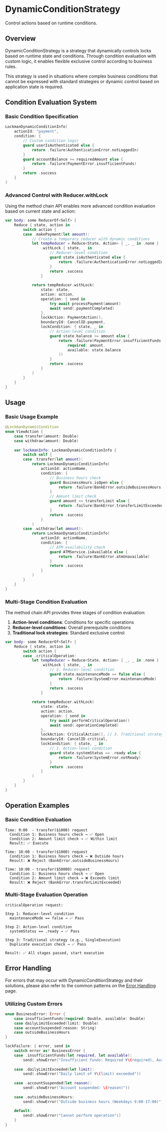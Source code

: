 # DynamicConditionStrategy

Control actions based on runtime conditions.

## Overview

DynamicConditionStrategy is a strategy that dynamically controls locks based on runtime state and conditions. Through condition evaluation with custom logic, it enables flexible exclusive control according to business rules.

This strategy is used in situations where complex business conditions that cannot be expressed with standard strategies or dynamic control based on application state is required.

## Condition Evaluation System

### Basic Condition Specification

```swift
LockmanDynamicConditionInfo(
    actionId: "payment",
    condition: {
        // Custom condition logic
        guard userIsAuthenticated else {
            return .failure(AuthenticationError.notLoggedIn)
        }
        guard accountBalance >= requiredAmount else {
            return .failure(PaymentError.insufficientFunds)
        }
        return .success
    }
)
```

### Advanced Control with Reducer.withLock

Using the method chain API enables more advanced condition evaluation based on current state and action:

```swift
var body: some ReducerOf<Self> {
    Reduce { state, action in
        switch action {
        case .makePayment(let amount):
            // Create a temporary reducer with dynamic conditions
            let tempReducer = Reduce<State, Action> { _, _ in .none }
                .withLock { state, _ in
                    // Reducer-level condition
                    guard state.isAuthenticated else {
                        return .failure(AuthenticationError.notLoggedIn)
                    }
                    return .success
                }
            
            return tempReducer.withLock(
                state: state,
                action: action,
                operation: { send in
                    try await processPayment(amount)
                    await send(.paymentCompleted)
                },
                lockAction: PaymentAction(),
                boundaryId: CancelID.payment,
                lockCondition: { state, _ in
                    // Action-level condition
                    guard state.balance >= amount else {
                        return .failure(PaymentError.insufficientFunds(
                            required: amount,
                            available: state.balance
                        ))
                    }
                    return .success
                }
            )
        }
    }
}
```

## Usage

### Basic Usage Example

```swift
@LockmanDynamicCondition
enum ViewAction {
    case transfer(amount: Double)
    case withdraw(amount: Double)
    
    var lockmanInfo: LockmanDynamicConditionInfo {
        switch self {
        case .transfer(let amount):
            return LockmanDynamicConditionInfo(
                actionId: actionName,
                condition: {
                    // Business hours check
                    guard BusinessHours.isOpen else {
                        return .failure(BankError.outsideBusinessHours)
                    }
                    // Amount limit check
                    guard amount <= transferLimit else {
                        return .failure(BankError.transferLimitExceeded)
                    }
                    return .success
                }
            )
        case .withdraw(let amount):
            return LockmanDynamicConditionInfo(
                actionId: actionName,
                condition: {
                    // ATM availability check
                    guard ATMService.isAvailable else {
                        return .failure(BankError.atmUnavailable)
                    }
                    return .success
                }
            )
        }
    }
}
```

### Multi-Stage Condition Evaluation

The method chain API provides three stages of condition evaluation:

1. **Action-level conditions**: Conditions for specific operations
2. **Reducer-level conditions**: Overall prerequisite conditions
3. **Traditional lock strategies**: Standard exclusive control

```swift
var body: some ReducerOf<Self> {
    Reduce { state, action in
        switch action {
        case .criticalOperation:
            let tempReducer = Reduce<State, Action> { _, _ in .none }
                .withLock { state, _ in
                    // 2. Reducer-level condition
                    guard state.maintenanceMode == false else {
                        return .failure(SystemError.maintenanceMode)
                    }
                    return .success
                }
            
            return tempReducer.withLock(
                state: state,
                action: action,
                operation: { send in
                    try await performCriticalOperation()
                    await send(.operationCompleted)
                },
                lockAction: CriticalAction(), // 3. Traditional strategy (SingleExecution, etc.)
                boundaryId: CancelID.critical,
                lockCondition: { state, _ in
                    // 1. Action-level condition
                    guard state.systemStatus == .ready else {
                        return .failure(SystemError.notReady)
                    }
                    return .success
                }
            )
        }
    }
}
```

## Operation Examples

### Basic Condition Evaluation

```
Time: 9:00  - transfer($1000) request
  Condition 1: Business hours check → ✅ Open
  Condition 2: Amount limit check → ✅ Within limit
  Result: ✅ Execute

Time: 18:00 - transfer($1000) request  
  Condition 1: Business hours check → ❌ Outside hours
  Result: ❌ Reject (BankError.outsideBusinessHours)

Time: 10:00 - transfer($50000) request
  Condition 1: Business hours check → ✅ Open
  Condition 2: Amount limit check → ❌ Exceeds limit
  Result: ❌ Reject (BankError.transferLimitExceeded)
```

### Multi-Stage Evaluation Operation

```
criticalOperation request:

Step 1: Reducer-level condition
  maintenanceMode == false → ✅ Pass

Step 2: Action-level condition  
  systemStatus == .ready → ✅ Pass

Step 3: Traditional strategy (e.g., SingleExecution)
  Duplicate execution check → ✅ Pass

Result: ✅ All stages passed, start execution
```

## Error Handling

For errors that may occur with DynamicConditionStrategy and their solutions, please also refer to the common patterns on the [Error Handling](<doc:ErrorHandling>) page.

### Utilizing Custom Errors

```swift
enum BusinessError: Error {
    case insufficientFunds(required: Double, available: Double)
    case dailyLimitExceeded(limit: Double)
    case accountSuspended(reason: String)
    case outsideBusinessHours
}

lockFailure: { error, send in
    switch error as? BusinessError {
    case .insufficientFunds(let required, let available):
        send(.showError("Insufficient funds: Required ¥\(required), Available ¥\(available)"))
        
    case .dailyLimitExceeded(let limit):
        send(.showError("Daily limit of ¥\(limit) exceeded"))
        
    case .accountSuspended(let reason):
        send(.showError("Account suspended: \(reason)"))
        
    case .outsideBusinessHours:
        send(.showError("Outside business hours (Weekdays 9:00-17:00)"))
        
    default:
        send(.showError("Cannot perform operation"))
    }
}
```

